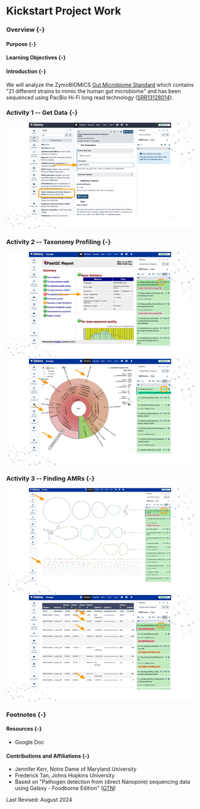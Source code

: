 # Kickstart Project Work

### Overview {-}

#### Purpose {-}

#### Learning Objectives {-}

#### Introduction {-}

We will analyze the ZymoBIOMICS [Gut Microbiome Standard](https://www.zymoresearch.com/products/zymobiomics-gut-microbiome-standard) which contains "21 different strains to mimic the human gut microbiome" and has been sequenced using PacBio Hi-Fi long read technology ([SRR13128014](https://www.ncbi.nlm.nih.gov/sra/?term=SRR13128014)).

### **Activity 1** -- Get Data {-}

<img src="kickstart-project-work_files/figure-html//1fH9s5OLcRF5meZtFWTJe89RFvJSh125kdjhdqp5smqA_g2f0aedcb71c_0_0.png"  />

### **Activity 2** -- Taxonomy Profiling {-}

<img src="kickstart-project-work_files/figure-html//1fH9s5OLcRF5meZtFWTJe89RFvJSh125kdjhdqp5smqA_g2f0aedcb71c_0_15.png"  />

<img src="kickstart-project-work_files/figure-html//1fH9s5OLcRF5meZtFWTJe89RFvJSh125kdjhdqp5smqA_g2f0aedcb71c_0_19.png"  />

### **Activity 3** -- Finding AMRs {-}

<img src="kickstart-project-work_files/figure-html//1fH9s5OLcRF5meZtFWTJe89RFvJSh125kdjhdqp5smqA_g2f0aedcb71c_0_54.png"  />

<img src="kickstart-project-work_files/figure-html//1fH9s5OLcRF5meZtFWTJe89RFvJSh125kdjhdqp5smqA_g2f0aedcb71c_0_59.png"  />

### Footnotes {-}

#### Resources {-}

- Google Doc

#### Contributions and Affiliations {-}

- Jennifer Kerr, Notre Dame of Maryland University
- Frederick Tan, Johns Hopkins University
- Based on "Pathogen detection from (direct Nanopore) sequencing data using Galaxy - Foodborne Edition" ([GTN](https://gxy.io/GTN:T00393))

Last Revised: August 2024
